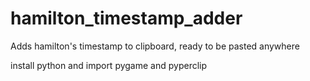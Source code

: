 # hamilton_timestamp_adder
Adds hamilton's timestamp to clipboard, ready to be pasted anywhere

install python and import pygame and pyperclip
